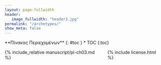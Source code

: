 ```yaml
---
layout: page-fullwidth
header:
   image_fullwidth: "header3.jpg"
permalink: "/archetypes/"
show_meta: false
---
```


<div class="row">
<div class="medium-4 medium-push-8 columns" markdown="1">
<div class="panel radius" markdown="1">
**Πίνακας Περιεχομένων**
{: #toc }
*  TOC
{:toc}
</div>
</div><!-- /.medium-4.columns -->

<div class="medium-8 medium-pull-4 columns" markdown="1">

{% include_relative manuscript/pi-ch03.md %}

{% include license.html %}

</div><!-- /.medium-8.columns -->
</div><!-- /.row -->
